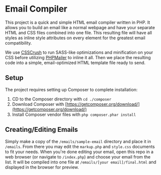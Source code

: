 # Email Compiler

This project is a quick and simple HTML email compiler written in PHP.  It allows you to build an email like a normal webpage and have your separate HTML and CSS files combined into one file.  This resulting file will have all styles as inline style attributes on every element for the greatest email compatibility.

We use [CSSCrush](https://the-echoplex.net/csscrush/) to run SASS-like optimizations and minification on your CSS before utilizing [PHPMailer](https://github.com/PHPMailer/PHPMailer) to inline it all.  Then we place the resulting code into a simple, email-optimized HTML template file ready to send.

## Setup

The project requires setting up Composer to complete installation:

 1. CD to the Composer directory with `cd ./composer`
 2. Download Composer with [https://getcomposer.org/download/](https://getcomposer.org/download/)
 3. Install Composer vendor files with `php composer.phar install`

 ## Creating/Editing Emails

 Simply make a copy of the `/emails/sample-email` directory and place it in `/emails`.  From there you may edit the `markup.php` and `style.css` documents to fit your needs.  When you're done editing your email, open this repo in a web browser (or navigate to `/index.php`) and choose your email from the list.  It will be compiled into one file at `/emails/[your email]/final.html` and displayed in the browser for preview.
